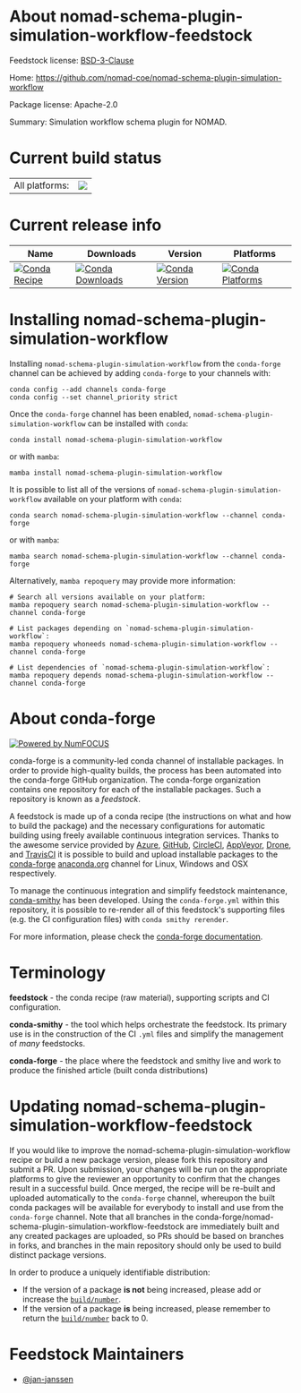 About nomad-schema-plugin-simulation-workflow-feedstock
=======================================================

Feedstock license: [BSD-3-Clause](https://github.com/conda-forge/nomad-schema-plugin-simulation-workflow-feedstock/blob/main/LICENSE.txt)

Home: https://github.com/nomad-coe/nomad-schema-plugin-simulation-workflow

Package license: Apache-2.0

Summary: Simulation workflow schema plugin for NOMAD.

Current build status
====================


<table><tr><td>All platforms:</td>
    <td>
      <a href="https://dev.azure.com/conda-forge/feedstock-builds/_build/latest?definitionId=26704&branchName=main">
        <img src="https://dev.azure.com/conda-forge/feedstock-builds/_apis/build/status/nomad-schema-plugin-simulation-workflow-feedstock?branchName=main">
      </a>
    </td>
  </tr>
</table>

Current release info
====================

| Name | Downloads | Version | Platforms |
| --- | --- | --- | --- |
| [![Conda Recipe](https://img.shields.io/badge/recipe-nomad--schema--plugin--simulation--workflow-green.svg)](https://anaconda.org/conda-forge/nomad-schema-plugin-simulation-workflow) | [![Conda Downloads](https://img.shields.io/conda/dn/conda-forge/nomad-schema-plugin-simulation-workflow.svg)](https://anaconda.org/conda-forge/nomad-schema-plugin-simulation-workflow) | [![Conda Version](https://img.shields.io/conda/vn/conda-forge/nomad-schema-plugin-simulation-workflow.svg)](https://anaconda.org/conda-forge/nomad-schema-plugin-simulation-workflow) | [![Conda Platforms](https://img.shields.io/conda/pn/conda-forge/nomad-schema-plugin-simulation-workflow.svg)](https://anaconda.org/conda-forge/nomad-schema-plugin-simulation-workflow) |

Installing nomad-schema-plugin-simulation-workflow
==================================================

Installing `nomad-schema-plugin-simulation-workflow` from the `conda-forge` channel can be achieved by adding `conda-forge` to your channels with:

```
conda config --add channels conda-forge
conda config --set channel_priority strict
```

Once the `conda-forge` channel has been enabled, `nomad-schema-plugin-simulation-workflow` can be installed with `conda`:

```
conda install nomad-schema-plugin-simulation-workflow
```

or with `mamba`:

```
mamba install nomad-schema-plugin-simulation-workflow
```

It is possible to list all of the versions of `nomad-schema-plugin-simulation-workflow` available on your platform with `conda`:

```
conda search nomad-schema-plugin-simulation-workflow --channel conda-forge
```

or with `mamba`:

```
mamba search nomad-schema-plugin-simulation-workflow --channel conda-forge
```

Alternatively, `mamba repoquery` may provide more information:

```
# Search all versions available on your platform:
mamba repoquery search nomad-schema-plugin-simulation-workflow --channel conda-forge

# List packages depending on `nomad-schema-plugin-simulation-workflow`:
mamba repoquery whoneeds nomad-schema-plugin-simulation-workflow --channel conda-forge

# List dependencies of `nomad-schema-plugin-simulation-workflow`:
mamba repoquery depends nomad-schema-plugin-simulation-workflow --channel conda-forge
```


About conda-forge
=================

[![Powered by
NumFOCUS](https://img.shields.io/badge/powered%20by-NumFOCUS-orange.svg?style=flat&colorA=E1523D&colorB=007D8A)](https://numfocus.org)

conda-forge is a community-led conda channel of installable packages.
In order to provide high-quality builds, the process has been automated into the
conda-forge GitHub organization. The conda-forge organization contains one repository
for each of the installable packages. Such a repository is known as a *feedstock*.

A feedstock is made up of a conda recipe (the instructions on what and how to build
the package) and the necessary configurations for automatic building using freely
available continuous integration services. Thanks to the awesome service provided by
[Azure](https://azure.microsoft.com/en-us/services/devops/), [GitHub](https://github.com/),
[CircleCI](https://circleci.com/), [AppVeyor](https://www.appveyor.com/),
[Drone](https://cloud.drone.io/welcome), and [TravisCI](https://travis-ci.com/)
it is possible to build and upload installable packages to the
[conda-forge](https://anaconda.org/conda-forge) [anaconda.org](https://anaconda.org/)
channel for Linux, Windows and OSX respectively.

To manage the continuous integration and simplify feedstock maintenance,
[conda-smithy](https://github.com/conda-forge/conda-smithy) has been developed.
Using the ``conda-forge.yml`` within this repository, it is possible to re-render all of
this feedstock's supporting files (e.g. the CI configuration files) with ``conda smithy rerender``.

For more information, please check the [conda-forge documentation](https://conda-forge.org/docs/).

Terminology
===========

**feedstock** - the conda recipe (raw material), supporting scripts and CI configuration.

**conda-smithy** - the tool which helps orchestrate the feedstock.
                   Its primary use is in the construction of the CI ``.yml`` files
                   and simplify the management of *many* feedstocks.

**conda-forge** - the place where the feedstock and smithy live and work to
                  produce the finished article (built conda distributions)


Updating nomad-schema-plugin-simulation-workflow-feedstock
==========================================================

If you would like to improve the nomad-schema-plugin-simulation-workflow recipe or build a new
package version, please fork this repository and submit a PR. Upon submission,
your changes will be run on the appropriate platforms to give the reviewer an
opportunity to confirm that the changes result in a successful build. Once
merged, the recipe will be re-built and uploaded automatically to the
`conda-forge` channel, whereupon the built conda packages will be available for
everybody to install and use from the `conda-forge` channel.
Note that all branches in the conda-forge/nomad-schema-plugin-simulation-workflow-feedstock are
immediately built and any created packages are uploaded, so PRs should be based
on branches in forks, and branches in the main repository should only be used to
build distinct package versions.

In order to produce a uniquely identifiable distribution:
 * If the version of a package **is not** being increased, please add or increase
   the [``build/number``](https://docs.conda.io/projects/conda-build/en/latest/resources/define-metadata.html#build-number-and-string).
 * If the version of a package **is** being increased, please remember to return
   the [``build/number``](https://docs.conda.io/projects/conda-build/en/latest/resources/define-metadata.html#build-number-and-string)
   back to 0.

Feedstock Maintainers
=====================

* [@jan-janssen](https://github.com/jan-janssen/)

